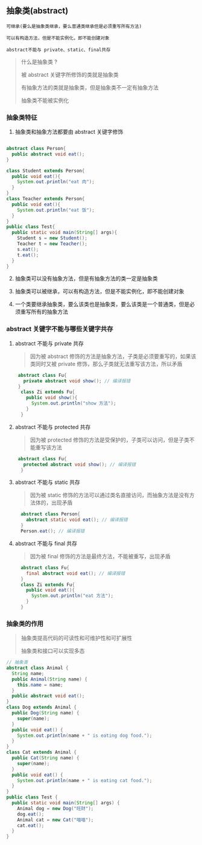## 抽象类(abstract)

`可继承(要么是抽象类继承，要么普通类继承但是必须重写所有方法)`

`可以有构造方法，但是不能实例化，即不能创建对象`

`abstract不能与 private、static、final共存`

> 什么是抽象类 ?
>
> 被 abstract 关键字所修饰的类就是抽象类
>
> 有抽象方法的类就是抽象类，但是抽象类不一定有抽象方法
>
> 抽象类不能被实例化

### 抽象类特征

1. 抽象类和抽象方法都要由 abstract 关键字修饰

```java

abstract class Person{
  public abstract void eat();
}

class Student extends Person{
  public void eat(){
    System.out.println("eat 肉");
  }
}
class Teacher extends Person{
  public void eat(){
    System.out.println("eat 饭");
  }
}
public class Test{
  public static void main(String[] args){
    Student s = new Student();
    Teacher t = new Teacher();
    s.eat();
    t.eat();
  }
}
```

2. 抽象类可以没有抽象方法，但是有抽象方法的类一定是抽象类

3. 抽象类可以被继承，可以有构造方法，但是不能实例化，即不能创建对象

4. 一个类要继承抽象类，要么该类也是抽象类，要么该类是一个普通类，但是必须重写所有的抽象方法

### abstract 关键字不能与哪些关键字共存

1. abstract 不能与 private 共存

   > 因为被 abstract 修饰的方法是抽象方法，子类是必须要重写的，如果该类同时又被 private 修饰，那么子类就无法重写该方法，所以矛盾

   ```java
    abstract class Fu{
      private abstract void show(); // 编译报错
    }
     class Zi extends Fu{
       public void show(){
         System.out.println("show 方法");
       }
     }
   ```

2. abstract 不能与 protected 共存

   > 因为被 protected 修饰的方法是受保护的，子类可以访问，但是子类不能重写该方法

   ```java
    abstract class Fu{
      protected abstract void show(); // 编译报错
     }

   ```

3. abstract 不能与 static 共存

   > 因为被 static 修饰的方法可以通过类名直接访问，而抽象方法是没有方法体的，出现矛盾

   ```java
     abstract class Person{
       abstract static void eat(); // 编译报错
     }
     Person.eat(); // 编译报错
   ```

4. abstract 不能与 final 共存

   > 因为被 final 修饰的方法是最终方法，不能被重写，出现矛盾

   ```java
     abstract class Fu{
       final abstract void eat(); // 编译报错
     }
     class Zi extends Fu{
       public void eat(){
         System.out.println("eat 方法");
       }
     }
   ```

### 抽象类的作用

> 抽象类提高代码的可读性和可维护性和可扩展性
>
> 抽象类和接口可以实现多态

```java
// 抽象类
abstract class Animal {
  String name;
  public Animal(String name) {
    this.name = name;
  }
  public abstract void eat();
}
class Dog extends Animal {
  public Dog(String name) {
    super(name);
  }
  public void eat() {
    System.out.println(name + " is eating dog food.");
  }
}
class Cat extends Animal {
  public Cat(String name) {
    super(name);
  }
  public void eat() {
    System.out.println(name + " is eating cat food.");
  }
}
public class Test {
  public static void main(String[] args) {
    Animal dog = new Dog("旺财");
    dog.eat();
    Animal cat = new Cat("喵喵");
    cat.eat();
  }
}
```
